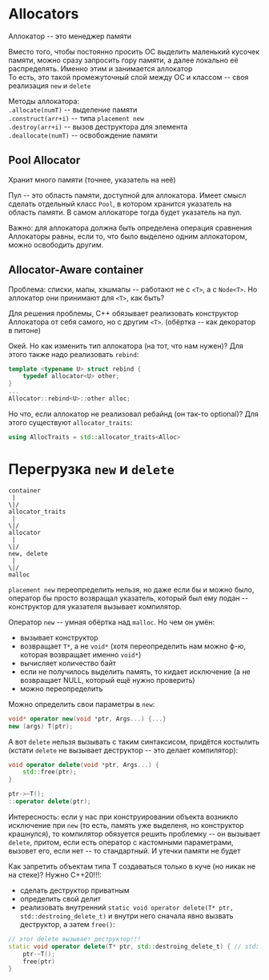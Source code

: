 # Allocators
Аллокатор -- это менеджер памяти

Вместо того, чтобы постоянно просить ОС выделить маленький кусочек памяти, можно сразу запросить гору памяти, а далее локально её распределять. Именно этим и занимается аллокатор  
То есть, это такой промежуточный слой между ОС и классом -- своя реализация `new` и `delete`

Методы аллокатора:  
`.allocate(numT)` -- выделение памяти  
`.construct(arr+i)` -- типа `placement new`  
`.destroy(arr+i)` -- вызов деструктора для элемента  
`.deallocate(numT)` -- освобождение памяти  
 
## Pool Allocator
Хранит много памяти (точнее, указатель на неё)

Пул -- это область памяти, доступной для аллокатора. Имеет смысл сделать отдельный класс `Pool`, в котором хранится указатель на область памяти. В самом аллокаторе тогда будет указатель на пул. 

Важно: для аллокатора должна быть определена операция сравнения Аллокаторы равны, если то, что было выделено одним аллокатором, можно освободить другим.

## Allocator-Aware container
Проблема: списки, мапы, хэшмапы -- работают не с `<T>`, а с `Node<T>`. Но аллокатор они принимают для `<T>`, как быть? 

Для решения проблемы, C++ обязывает реализовать конструктор Аллокатора от себя самого, но с другим `<T>`. (обёртка -- как декоратор в питоне)

Окей. Но как изменить тип аллокатора (на тот, что нам нужен)? Для этого также надо реализовать `rebind`:
```c++
template <typename U> struct rebind {
    typedef allocator<U> other;
}
...
Allocator::rebind<U>::other alloc;
```

Но что, если аллокатор не реализовал ребайнд (он так-то optional)? Для этого существуют `allocator_traits`:
```c++
using AllocTraits = std::allocator_traits<Alloc>
```

# Перегрузка `new` и `delete`
```
container
 |
\|/
allocator_traits
 |
\|/
allocator
 |
\|/
new, delete
 |
\|/
malloc
``` 
`placement new` переопределить нельзя, но даже если бы и можно было, оператор бы просто возвращал указатель, который был ему подан -- конструктор для указателя вызывает компилятор.

Оператор `new` -- умная обёртка над `malloc`. Но чем он умён:
- вызывает конструктор
- возвращает `T*`, а не `void*` (хотя переопределить нам можно ф-ю, которая возвращает именно `void*`)
- вычисляет количество байт
- если не получилось выделить память, то кидает исключение (а не возвращает NULL, который ещё нужно проверить)
- можно переопределить

Можно определить свои параметры в `new`:
```c++
void* operator new(void *ptr, Args...) {...}
new (args) T(ptr);
```

А вот `delete` нельзя вызывать с таким синтаксисом, придётся костылить (кстати `delete` не вызывает деструктор -- это делает компилятор):
```c++
void operator delete(void *ptr, Args...) {
    std::free(ptr);
}

ptr->~T();
::operator delete(ptr);
```

Интересность: если у нас при конструировании объекта возникло исключение при `new` (то есть, память уже выделеня, но конструктор крашнулся), то компилятор обязуется решить проблемку -- он вызывает `delete`, притом, если есть оператор с кастомными параметрами, вызовет его, если нет -- то стандартный. И утечки памяти не будет

Как запретить объектам типа T создаваться только в куче (но никак не на стеке)? Нужно C++20!!!: 
- сделать деструктор приватным
- определить свой делит
- реализовать внутренний `static void operator delete(T* ptr, std::destroing_delete_t)` и внутри него сначала явно вызвать деструктор, а затем `free()`:
```c++
// этот delete вызывает деструктор!!!
static void operator delete(T* ptr, std::destroing_delete_t) { // std::no_throw_t -- без исключений
    ptr-~T();
    free(ptr)
}
```
